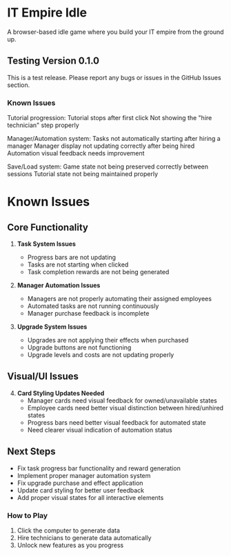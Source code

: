 # IT Empire Idle

A browser-based idle game where you build your IT empire from the ground up.

## Testing Version 0.1.0

This is a test release. Please report any bugs or issues in the GitHub Issues section.

### Known Issues
Tutorial progression:
Tutorial stops after first click
Not showing the "hire technician" step properly

Manager/Automation system:
Tasks not automatically starting after hiring a manager
Manager display not updating correctly after being hired
Automation visual feedback needs improvement

Save/Load system:
Game state not being preserved correctly between sessions
Tutorial state not being maintained properly

# Known Issues

## Core Functionality
1. **Task System Issues**
   - Progress bars are not updating
   - Tasks are not starting when clicked
   - Task completion rewards are not being generated

2. **Manager Automation Issues**
   - Managers are not properly automating their assigned employees
   - Automated tasks are not running continuously
   - Manager purchase feedback is incomplete

3. **Upgrade System Issues**
   - Upgrades are not applying their effects when purchased
   - Upgrade buttons are not functioning
   - Upgrade levels and costs are not updating properly

## Visual/UI Issues
4. **Card Styling Updates Needed**
   - Manager cards need visual feedback for owned/unavailable states
   - Employee cards need better visual distinction between hired/unhired states
   - Progress bars need better visual feedback for automated state
   - Need clearer visual indication of automation status

## Next Steps
- Fix task progress bar functionality and reward generation
- Implement proper manager automation system
- Fix upgrade purchase and effect application
- Update card styling for better user feedback
- Add proper visual states for all interactive elements

### How to Play
1. Click the computer to generate data
2. Hire technicians to generate data automatically
3. Unlock new features as you progress

